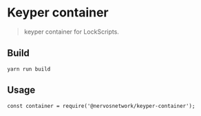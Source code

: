 # Keyper container

> keyper container for LockScripts.

## Build

```
yarn run build
```

## Usage

```
const container = require('@nervosnetwork/keyper-container');
```
